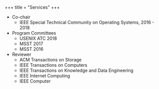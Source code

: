 +++
title = "Services"
+++

* Co-chair  
  * IEEE Special Technical Community on Operating Systems, 2016 - 2018
* Program Committees
  * USENIX ATC 2018
  * MSST 2017
  * MSST 2016
* Reviewer
  * ACM Transactions on Storage
  * IEEE Transactions on Computers  
  * IEEE Transactions on Knowledge and Data Engineering  
  * IEEE Internet Computing  
  * IEEE Computer
